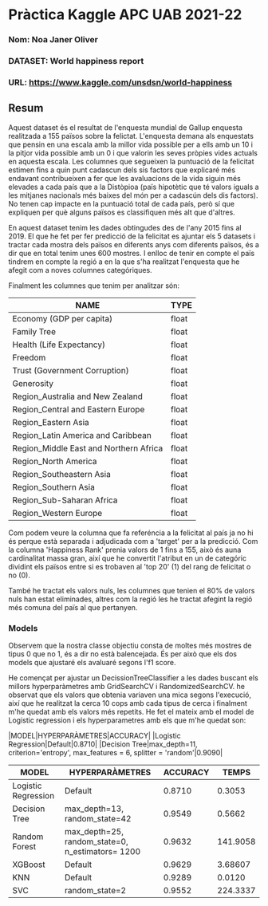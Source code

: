 # Pràctica Kaggle APC UAB 2021-22
### Nom: Noa Janer Oliver
### DATASET: World happiness report
### URL: https://www.kaggle.com/unsdsn/world-happiness

## Resum
Aquest dataset és el resultat de l'enquesta mundial de Gallup enquesta realitzada a 155 països sobre la felictat. L'enquesta demana als enquestats que pensin en una escala amb la millor vida possible per a ells amb un 10 i la pitjor vida possible amb un 0 i que valorin les seves pròpies vides actuals en aquesta escala. Les columnes que segueixen la puntuació de la felicitat estimen fins a quin punt cadascun dels sis factors que explicaré més endavant contribueixen a fer que les avaluacions de la vida siguin més elevades a cada país que a la Distòpioa (païs hipotètic que té valors iguals a les mitjanes nacionals més baixes del món per a cadascún dels dis factors). No tenen cap impacte en la puntuació total de cada país, però sí que expliquen per què alguns països es classifiquen més alt que d'altres.

En aquest dataset tenim les dades obtingudes des de l'any 2015 fins al 2019. El que he fet per fer predicció de la felicitat es ajuntar els 5 datasets i tractar cada mostra dels països en diferents anys com diferents països, és a dir que en total tenim unes 600 mostres. I enlloc de tenir en compte el païs tindrem en compte la regió a en la que s'ha realitzat l'enquesta que he afegit com a noves columnes categóriques. 

Finalment les columnes que tenim per analitzar són: 

|NAME|TYPE|
|--|--|
|Economy (GDP per capita)|float|
|Family Tree|float|
|Health (Life Expectancy)|float|
|Freedom|float|
|Trust (Government Corruption)|float|
|Generosity|float|
|Region_Australia and New Zealand|float|
|Region_Central and Eastern Europe|float|
|Region_Eastern Asia|float|
|Region_Latin America and Caribbean|float|
|Region_Middle East and Northern Africa|float|
|Region_North America|float|
|Region_Southeastern Asia|float|
|Region_Southern Asia|float|
|Region_Sub-Saharan Africa|float|
|Region_Western Europe|float|


Com podem veure la columna que fa referéncia a la felicitat al país ja no hi és perque està separada i adjudicada com a 'target' per a la predicció. Com la columna 'Happiness Rank' prenia valors de 1 fins a 155, això és auna cardinalitat massa gran, així que he convertit l'atribut en un de categóric dividint els països entre si es trobaven al 'top 20' (1) del rang de felicitat o no (0).

També he tractat els valors nuls, les columnes que tenien el 80% de valors nuls han estat eliminades, altres com la regió les he tractat afegint la regió més comuna del païs al que pertanyen. 

### Models

Observem que la nostra classe objectiu consta de moltes més mostres de tipus 0 que no 1, és a dir no està balencejada. És per això que els dos models que ajustaré els avaluaré segons l'f1 score. 

He començat per ajustar un DecissionTreeClassifier a les dades buscant els millors hyperparàmetres amb GridSearchCV i RandomizedSearchCV. he observat que els valors que obtenia variaven una mica segons l'execució, així que he realitzat la cerca 10 cops amb cada tipus de cerca i finalment m'he quedat amb els valors més repetits.
He fet el mateix amb el model de Logistic regression i els hyperparametres amb els que m'he quedat son:

|MODEL|HYPERPARÀMETRES|ACCURACY|
|Logistic Regression|Default|0.8710|
|Decision Tree|max_depth=11, criterion='entropy', max_features = 6, splitter = 'random'|0.9090|


|MODEL|HYPERPARÀMETRES|ACCURACY|TEMPS|
|--|--|--|--|
|Logistic Regression|Default|0.8710|0.3053|
|Decision Tree|max_depth=13, random_state=42|0.9549|0.5662|
|Random Forest|max_depth=25, random_state=0, n_estimators= 1200|0.9632|141.9058|
|XGBoost|Default|0.9629|3.68607|
|KNN|Default|0.9289|0.0120|
|SVC|random_state=2|0.9552|224.3337|



